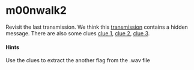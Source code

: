# m00nwalk2
Revisit the last transmission. We think this [transmission](https://jupiter.challenges.picoctf.org/static/599404f0bf7426a5a5c2deb538860cda/message.wav) contains a hidden message. There are also some clues [clue 1](https://jupiter.challenges.picoctf.org/static/599404f0bf7426a5a5c2deb538860cda/clue1.wav), [clue 2](https://jupiter.challenges.picoctf.org/static/599404f0bf7426a5a5c2deb538860cda/clue2.wav), [clue 3](https://jupiter.challenges.picoctf.org/static/599404f0bf7426a5a5c2deb538860cda/clue3.wav).


#### Hints
Use the clues to extract the another flag from the .wav file
